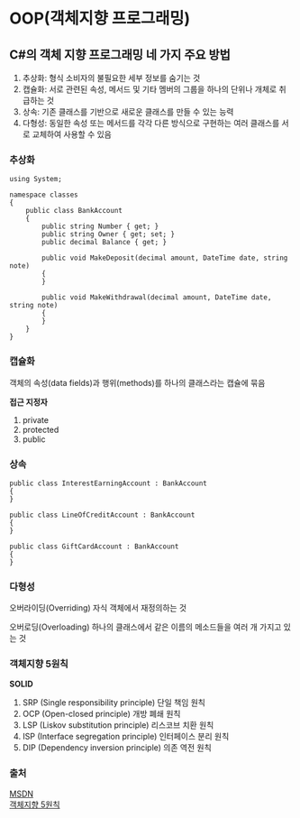 # OOP(객체지향 프로그래밍)

## C#의 객체 지향 프로그래밍 네 가지 주요 방법
1. 추상화: 형식 소비자의 불필요한 세부 정보를 숨기는 것
2. 캡슐화: 서로 관련된 속성, 메서드 및 기타 멤버의 그룹을 하나의 단위나 개체로 취급하는 것
3. 상속: 기존 클래스를 기반으로 새로운 클래스를 만들 수 있는 능력
4. 다형성: 동일한 속성 또는 메서드를 각각 다른 방식으로 구현하는 여러 클래스를 서로 교체하여 사용할 수 있음

### 추상화

    using System;

    namespace classes
    {
        public class BankAccount
        {
            public string Number { get; }
            public string Owner { get; set; }
            public decimal Balance { get; }

            public void MakeDeposit(decimal amount, DateTime date, string note)
            {
            }

            public void MakeWithdrawal(decimal amount, DateTime date, string note)
            {
            }
        }
    }

### 캡슐화

객체의 속성(data fields)과 행위(methods)를 하나의 클래스라는 캡슐에 묶음

**접근 지정자**
1. private
2. protected
3. public

### 상속

    public class InterestEarningAccount : BankAccount
    {
    }

    public class LineOfCreditAccount : BankAccount
    {
    }

    public class GiftCardAccount : BankAccount
    {
    }

### 다형성

오버라이딩(Overriding)
자식 객체에서 재정의하는 것

오버로딩(Overloading)
하나의 클래스에서 같은 이름의 메소드들을 여러 개 가지고 있는 것

### 객체지향 5원칙

**SOLID**

1. SRP (Single responsibility principle) 단일 책임 원칙
2. OCP (Open-closed principle) 개방 폐쇄 원칙
3. LSP (Liskov substitution principle) 리스코브 치환 원칙
4. ISP (Interface segregation principle) 인터페이스 분리 원칙
5. DIP (Dependency inversion principle) 의존 역전 원칙

### 출처

[MSDN](https://docs.microsoft.com/ko-kr/dotnet/csharp/tutorials/intro-to-csharp/object-oriented-programming)  
[객체지향 5원칙](https://okayoon.tistory.com/entry/객체지향프로그래밍이란-3요소-5원칙-그리고-추상화)
